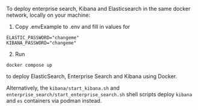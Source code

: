 To deploy enterprise search, Kibana and Elasticsearch in the same docker network, locally on your machine:

1. Copy .envExample to .env and fill in values for 
```
ELASTIC_PASSWORD="changeme"
KIBANA_PASSWORD="changeme"
```

2. Run 
```
docker compose up
```
to deploy ElasticSearch, Enterprise Search and Kibana using Docker.

Alternatively, the `kibana/start_kibana.sh` and `enterprise_search/start_enterprise_search.sh` shell scripts deploy `kibana` and `es` containers via podman instead.
